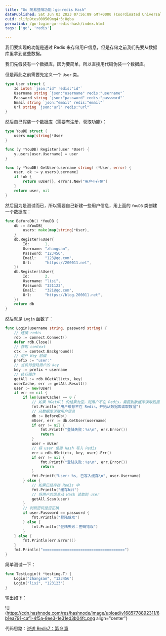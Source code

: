 ```yaml
---
title: "Go 简易登陆功能：go-redis Hash"
datePublished: Sat Jun 03 2023 07:56:09 GMT+0000 (Coordinated Universal Time)
cuid: clifp9tes000509mq4r3j8gba
permalink: /go-login-go-redis-hash/index.html
tags: ['go', 'redis']

---
```


我们要实现的功能是通过 Redis 来存储用户信息，但是存储之前我们先要从数据库里拿到这些数据。

我们先假装有一个数据库，因为要简单，所以直接用代码伪装一个数据库。

但是再此之前需要先定义一个 `User` 类。

```go
type User struct {
	Id int64 `json:"id" redis:"id"`
	Username string `json:"username" redis:"username"`
	Password string `json:"password" redis:"password"`
	Email string `json:"email" redis:"email"`
	Url string `json:"url" redis:"url"`
}
```

然后自己假装一个数据库（需要有注册、获取功能）：

```go
type YouDB struct {
	users map[string]*User
}

func (y *YouDB) Register(user *User) {
	y.users[user.Username] = user
}

func (y *YouDB) GetUser(username string) (*User, error) {
	user, ok := y.users[username]
	if !ok {
		return &User{}, errors.New("用户不存在")
	}
	return user, nil
}
```

然后因为是测试而已，所以需要自己新建一些用户信息，用上面的 `YouDB` 类创建一个数据库：

```go
func BeforeDb() *YouDB {
	db := &YouDB{
		users: make(map[string]*User),
	}
	db.Register(&User{
		Id:       1,
		Username: "zhangsan",
		Password: "123456",
		Email:    "123@qq.com",
		Url:      "https://200011.net",
	})
	db.Register(&User{
		Id:       2,
		Username: "lisi",
		Password: "321123",
		Email:    "321@qq.com",
		Url:      "https://blog.200011.net",
	})
	return db
}
```

然后就是 `Login` 函数了：

```go
func Login(username string, password string) {
	// 连接 redis
	rdb := connect.Connect()
	defer rdb.Close()
	// 获取 context
	ctx := context.Background()
	// 用户 Key 前缀
	prefix := "user:"
	// 当前待登陆用户的 key
	key := prefix + username
	// 执行操作
	getAll := rdb.HGetAll(ctx, key)
	userCache, err := getAll.Result()
	user := new(User)
	if err == nil {
		if len(userCache) == 0 {
			// 如果 HGetAll 的结果为空，则用户不在 Redis，需要到数据库读取数据
			fmt.Println("用户缓存不在 Redis，开始从数据库读取数据")
			// 从数据库读取用户信息
			db := BeforeDb()
			mUser, err := db.GetUser(username)
			if err != nil {
				fmt.Printf("登陆失败：%s\n", err.Error())
				return
			}
			user = mUser
			// 将 user 使用 Hash 写入 Redis
			err = rdb.HSet(ctx, key, user).Err()
			if err != nil {
				fmt.Printf("登陆失败：%s\n", err.Error())
				return
			}
			fmt.Printf("User: %s, 已写入缓存\n", user.Username)
		} else {
			// 如果已经存在 Redis 中
			fmt.Println("缓存hit")
			// 将用户的信息从 Hash 读取到 user
			getAll.Scan(user)
		}
		// 判断密码是否正确
		if user.Password == password {
			fmt.Println("登陆成功")
		} else {
			fmt.Println("登陆失败：密码错误")
		}
	} else {
		fmt.Println(err.Error())
	}
	fmt.Println("=====================================")
}
```

简单测试一下：

```go
func TestLogin(t *testing.T) {
	Login("zhangsan", "123456")
	Login("lisi", "123123")
}
```

输出如下：

![](https://cdn.hashnode.com/res/hashnode/image/upload/v1685778892311/6b1ea791-caf1-4f5a-8ee3-1e31ed3b04fc.png align="center")

代码思路：[说透 Redis7：第 9 篇](https://s.juejin.cn/ds/UXenBj9/)